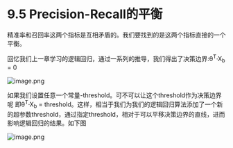 # 9.5 Precision-Recall的平衡

精准率和召回率这两个指标是互相矛盾的。我们要找到的是这两个指标直接的一个平衡。

回忆我们上一章学习的逻辑回归，通过一系列的推导，我们得出了决策边界:θ<sup>T</sup>·X<sub>b</sub> = 0

![image.png](https://upload-images.jianshu.io/upload_images/7220971-bb2081e7d9a39bd5.png?imageMogr2/auto-orient/strip%7CimageView2/2/w/1240)

如果我们设置任意一个常量-threshold。可不可以让这个threshold作为决策边界呢
即θ<sup>T</sup>·X<sub>b</sub> = threshold。这样，相当于我们为我们的逻辑回归算法添加了一个新的超参数threshold，通过指定threshold，相对于可以平移决策边界的直线，进而影响逻辑回归的结果。如下图

![image.png](https://upload-images.jianshu.io/upload_images/7220971-206e3fa5f5d0b75e.png?imageMogr2/auto-orient/strip%7CimageView2/2/w/1240)
